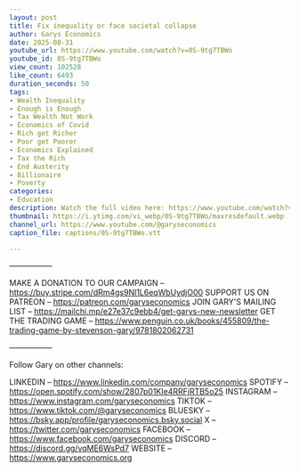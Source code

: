 ```yaml
---
layout: post
title: Fix inequality or face societal collapse
author: Garys Economics
date: 2025-08-31
youtube_url: https://www.youtube.com/watch?v=0S-9tg7TBWo
youtube_id: 0S-9tg7TBWo
view_count: 102528
like_count: 6493
duration_seconds: 50
tags:
- Wealth Inequality
- Enough is Enough
- Tax Wealth Not Work
- Economics of Covid
- Rich get Richer
- Poor get Poorer
- Economics Explained
- Tax the Rich
- End Austerity
- Billionaire
- Poverty
categories:
- Education
description: Watch the full video here: https://www.youtube.com/watch?v=gHrxoKEnvEs
thumbnail: https://i.ytimg.com/vi_webp/0S-9tg7TBWo/maxresdefault.webp
channel_url: https://www.youtube.com/@garyseconomics
caption_file: captions/0S-9tg7TBWo.vtt

---
```


–––––––––––

MAKE A DONATION TO OUR CAMPAIGN – https://buy.stripe.com/dRm4gs9Nl1L6eqWbUydjO00
SUPPORT US ON PATREON – https://patreon.com/garyseconomics
JOIN GARY'S MAILING LIST – https://mailchi.mp/e27e37c9ebb4/get-garys-new-newsletter
GET THE TRADING GAME – https://www.penguin.co.uk/books/455809/the-trading-game-by-stevenson-gary/9781802062731 

–––––––––––

Follow Gary on other channels:

LINKEDIN – https://www.linkedin.com/company/garyseconomics
SPOTIFY – https://open.spotify.com/show/2807p01KIe4RRFjRTB5o25
INSTAGRAM – https://www.instagram.com/garyseconomics
TIKTOK – https://www.tiktok.com/@garyseconomics
BLUESKY – https://bsky.app/profile/garyseconomics.bsky.social
X – https://twitter.com/garyseconomics
FACEBOOK – https://www.facebook.com/garyseconomics
DISCORD – https://discord.gg/vqME6WsPd7
WEBSITE – https://www.garyseconomics.org
